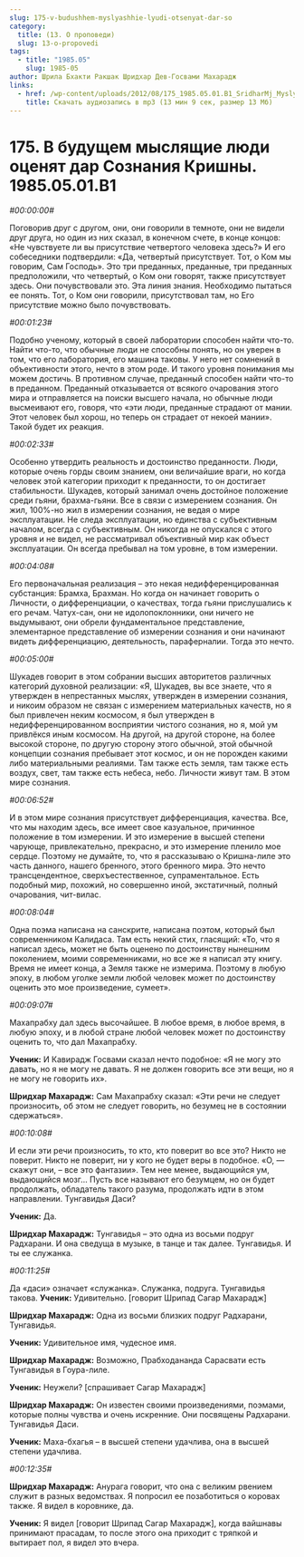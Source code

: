 ```yaml
---
slug: 175-v-budushhem-myslyashhie-lyudi-otsenyat-dar-so
category:
  title: (13. О проповеди)
  slug: 13-o-propovedi
tags:
  - title: "1985.05"
    slug: 1985-05
author: Шрила Бхакти Ракшак Шридхар Дев-Госвами Махарадж
links:
  - href: /wp-content/uploads/2012/08/175_1985.05.01.B1_SridharMj_Myslyawiye_lyudi_ocenyat_dar_Soznaniya_Krishny.mp3
    title: Скачать аудиозапись в mp3 (13 мин 9 сек, размер 13 Мб)
---
```


# 175. В будущем мыслящие люди оценят дар Сознания Кришны. 1985.05.01.B1

*#00:00:00#*

Поговорив друг с другом, они, они говорили в темноте, они не видели друг друга, но один из них сказал, в конечном счете, в конце концов: «Не чувствуете ли вы присутствие четвертого человека здесь?» И его собеседники подтвердили: «Да, четвертый присутствует. Тот, о Ком мы говорим, Сам Господь». Это три преданных, преданные, три преданных предположили, что четвертый, о Ком они говорят, также присутствует здесь. Они почувствовали это. Эта линия знания. Необходимо пытаться ее понять. Тот, о Ком они говорили, присутствовал там, но Его присутствие можно было почувствовать.

*#00:01:23#*

Подобно ученому, который в своей лаборатории способен найти что-то. Найти что-то, что обычные люди не способны понять, но он уверен в том, что его лаборатория, его машина таковы. У него нет сомнений в объективности этого, нечто в этом роде. И такого уровня понимания мы можем достичь. В противном случае, преданный способен найти что-то в преданном. Преданный отказывается от всякого очарования этого мира и отправляется на поиски высшего начала, но обычные люди высмеивают его, говоря, что «эти люди, преданные страдают от мании. Этот человек был хорош, но теперь он страдает от некоей мании». Такой будет их реакция.

*#00:02:33#*

Особенно утвердить реальность и достоинство преданности. Люди, которые очень горды своим знанием, они величайшие враги, но когда человек этой категории приходит к преданности, то он достигает стабильности. Шукадев, который занимал очень достойное положение среди гьяни, брахма-гьяни. Все в связи с измерением сознания. Он жил, 100%-но жил в измерении сознания, не ведая о мире эксплуатации. Не следа эксплуатации, но единства с субъективным началом, всегда с субъективным. Он никогда не опускался с этого уровня и не видел, не рассматривал объективный мир как объест эксплуатации. Он всегда пребывал на том уровне, в том измерении.

*#00:04:08#*

Его первоначальная реализация – это некая недифференцированная субстанция: Брамха, Брахман. Но когда он начинает говорить о Личности, о дифференциации, о качествах, тогда гьяни прислушались к его речам. Чатух-сан, они не идолопоклонники, они ничего не выдумывают, они обрели фундаментальное представление, элементарное представление об измерении сознания и они начинают видеть дифференциацию, деятельность, параферналии. Тогда это нечто.

*#00:05:00#*

Шукадев говорит в этом собрании высших авторитетов различных категорий духовной реализации: «Я, Шукадев, вы все знаете, что я утвержден в непрестанных мыслях, утвержден в измерении сознания, и никоим образом не связан с измерением материальных качеств, но я был привлечен неким космосом, я был утвержден в недифференцированном восприятии чистого сознания, но я, мой ум привлёкся иным космосом. На другой, на другой стороне, на более высокой стороне, по другую сторону этого обычной, этой обычной концепции сознания пребывает этот космос, и он не порожден какими либо материальными реалиями. Там также есть земля, там также есть воздух, свет, там также есть небеса, небо. Личности живут там. В этом мире сознания.

*#00:06:52#*

И в этом мире сознания присутствует дифференциация, качества. Все, что мы находим здесь, все имеет свое казуальное, причинное положение в том измерении. И это измерение в высшей степени чарующе, привлекательно, прекрасно, и это измерение пленило мое сердце. Поэтому не думайте, то, что я рассказываю о Кришна-лиле это часть данного, нашего бренного, этого бренного мира. Это нечто трансцендентное, сверхъестественное, супраментальное. Есть подобный мир, похожий, но совершенно иной, экстатичный, полный очарования, чит-вилас.

*#00:08:04#*

Одна поэма написана на санскрите, написана поэтом, который был современником Калидаса. Там есть некий стих, гласящий: «То, что я написал здесь, может не быть оценено по достоинству нынешним поколением, моими современниками, но все же я написал эту книгу. Время не имеет конца, а Земля также не измерима. Поэтому в любую эпоху, в любом уголке земли любой человек может по достоинству оценить это мое произведение, сумеет».

*#00:09:07#*

Махапрабху дал здесь высочайшее. В любое время, в любое время, в любую эпоху, и в любой стране любой человек может по достоинству оценить то, что дал Махапрабху.

**Ученик:** И Кавирадж Госвами сказал нечто подобное: «Я не могу это давать, но я не могу не давать. Я не должен говорить все эти вещи, но я не могу не говорить их».

**Шридхар Махарадж:** Сам Махапрабху сказал: «Эти речи не следует произносить, об этом не следует говорить, но безумец не в состоянии сдержаться».

*#00:10:08#*

И если эти речи произносить, то кто, кто поверит во все это? Никто не поверит. Никто не поверит, ни у кого не будет веры в подобное. «О, — скажут они, – все это фантазии». Тем нее менее, выдающийся ум, выдающийся мозг… Пусть все называют его безумцем, но он будет продолжать, обладатель такого разума, продолжать идти в этом направлении. Тунгавидья Даси?

**Ученик:** Да.

**Шридхар Махарадж:** Тунгавидья – это одна из восьми подруг Радхарани. И она сведуща в музыке, в танце и так далее. Тунгавидья. И ты ее служанка.

*#00:11:25#*

Да «даси» означает «служанка». Служанка, подруга. Тунгавидья такова. **Ученик:** Удивительно. [говорит Шрипад Сагар Махарадж]

**Шридхар Махарадж:** Одна из восьми близких подруг Радхарани, Тунгавидья.

**Ученик:** Удивительное имя, чудесное имя.

**Шридхар Махарадж:** Возможно, Прабходананда Сарасвати есть Тунгавидья в Гоура-лиле.

**Ученик:** Неужели? [спрашивает Сагар Махарадж]

**Шридхар Махарадж:** Он известен своими произведениями, поэмами, которые полны чувства и очень искренние. Они посвящены Радхарани. Тунгавидья Даси.

**Ученик:** Маха-бхагья – в высшей степени удачлива, она в высшей степени удачлива.

*#00:12:35#*

**Шридхар Махарадж:** Анурага говорит, что она с великим рвением служит в разных ведомствах. Я попросил ее позаботиться о коровах также. Я видел в коровнике, да.

**Ученик:** Я видел [говорит Шрипад Сагар Махарадж], когда вайшнавы принимают прасадам, то после этого она приходит с тряпкой и вытирает пол, я видел это вчера.

